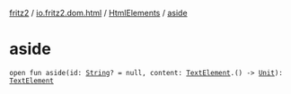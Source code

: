 [fritz2](../../index.md) / [io.fritz2.dom.html](../index.md) / [HtmlElements](index.md) / [aside](./aside.md)

# aside

`open fun aside(id: `[`String`](https://kotlinlang.org/api/latest/jvm/stdlib/kotlin/-string/index.html)`? = null, content: `[`TextElement`](../-text-element/index.md)`.() -> `[`Unit`](https://kotlinlang.org/api/latest/jvm/stdlib/kotlin/-unit/index.html)`): `[`TextElement`](../-text-element/index.md)